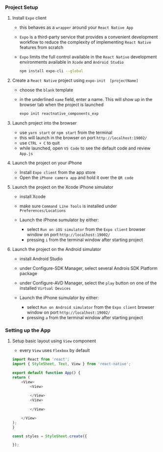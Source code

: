 ### Project Setup

1) Install `Expo` client

	- this behaves as a `wrapper` around your `React Native App`
	- `Expo` is a third-party service that provides a convenient development workflow to reduce the complexity of implementing `React Native` features from scratch
	- `Expo` limits the full control available in the `React Native` development environments available in `Xcode` and `Android Studio`

		~~~ bash
		npm install expo-cli --global
		~~~

2) Create a `React Native` project using `expo-init  [projectName]`

   - choose the `blank` template
   - in the underlined `name` field, enter a name. This will show up in the browser tab when the project is launched

		~~~ bash
		expo init reactnative_components_exp
		~~~

3) Launch project into the browser 
	- use `yarn start` or `npm start` from the terminal
	- this will launch in the browser on port `http://localhost:19002/`
	- use `CTRL + C` to quit
	- while launched, open `VS Code` to see the default code and review `App.js`

4) Launch the project on your iPhone
	- Install `Expo client` from the app store
	- Open the `iPhone camera app` and hold it over the `QR code`

5) Launch the project on the Xcode iPhone simulator
	- install Xcode
	- make sure `Command Line Tools` is installed under `Preferences/Locations`

	- Launch the iPhone sumulator by either:
		- select `Run on iOS simulator` from the `Expo client` browser window on port `http://localhost:19002/`
    	- pressing `i` from the terminal window after starting project

6)  Launch the project on the Android simulator 
	- install Android Studio 
    - under Configure-SDK Manager, select several Androis SDK Platform package
    - under Configure-AVD Manager, select the `play` button on one of the installed `Virtual Devices`

  	- Launch the iPhone sumulator by either:
        - select `Run on Android simulator` from the `Expo client` browser window on port `http://localhost:19002/`
        - pressing `a` from the terminal window after starting project


### Setting up the App

1) Setup basic layout using `View` component

    - every `View` uses `Flexbox` by default

    ~~~ js
    import React from 'react';
    import { StyleSheet, Text, View } from 'react-native';

    export default function App() {
    return (
        <View>
            <View>
            
            </View>
            <View>
            
            </View>

        </View>
    );
    }

    const styles = StyleSheet.create({

    });
    ~~~


